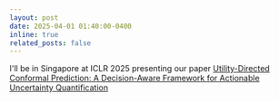 ```yaml
---
layout: post
date: 2025-04-01 01:40:00-0400
inline: true
related_posts: false
---
```


I'll be in Singapore at ICLR 2025 presenting our paper [Utility-Directed Conformal Prediction: A Decision-Aware Framework for Actionable Uncertainty Quantification](https://arxiv.org/abs/2410.01767)
